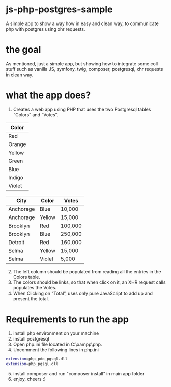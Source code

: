 # js-php-postgres-sample
A simple app to show a way how in easy and clean way, to communicate php with postgres using xhr requests.

# the goal
As mentioned, just a simple app, but showing how to integrate some coll stuff such as vanilla JS, symfony, twig, composer, postgresql, xhr requests in clean way.

# what the app does?
1. Creates a web app using PHP that uses the two Postgresql tables “Colors” and “Votes”.

| Color |
| ------ |
| Red |
| Orange |
| Yellow |
| Green |
| Blue |
| Indigo |
| Violet |

| City | Color | Votes |
| ------ | ------ | ------ |
| Anchorage | Blue | 10,000 |
| Anchorage | Yellow | 15,000 |
| Brooklyn | Red | 100,000 |
| Brooklyn | Blue | 250,000 |
| Detroit | Red | 160,000 |
| Selma | Yellow | 15,000 |
| Selma | Violet | 5,000 |

2. The left column should be populated from reading all the entries in the Colors table.
3. The colors should be links, so that when click on it, an XHR request calls populates the Votes.
4. When Clicking on “Total”, uses only pure JavaScript to add up and present the total.

# Requirements to run the app
1. install php environment on your machine
2. install postgresql
3. Open php.ini file located in C:\xampp\php.
4. Uncomment the following lines in php.ini
```sh
extension=php_pdo_pgsql.dll
extension=php_pgsql.dll
```
5. install composer and run "composer install" in main app folder
6. enjoy, cheers :)
